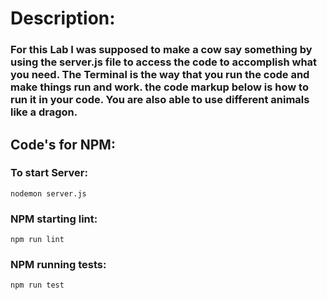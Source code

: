 # Description:

### For this Lab I was supposed to make a cow say something by using the server.js file to access the code to accomplish what you need. The Terminal is the way that you run the code and make things run and work. the code markup below is how to run it in your code. You are also able to use different animals like a dragon.

## Code's for NPM:

### To start Server:

`nodemon server.js`

### NPM starting lint:

`npm run lint`

### NPM running tests:

`npm run test`
